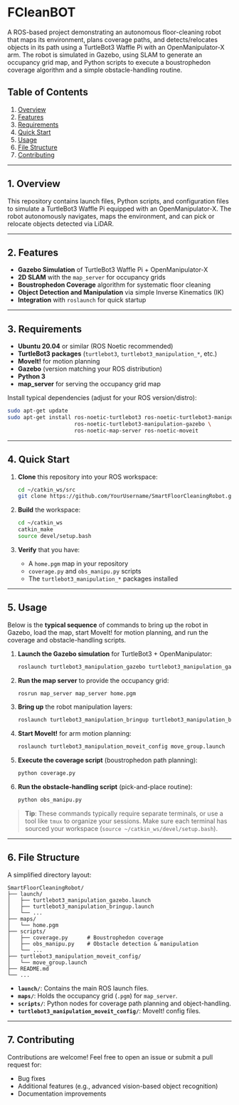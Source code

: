 # FCleanBOT

A ROS-based project demonstrating an autonomous floor-cleaning robot that maps its environment, plans coverage paths, and detects/relocates objects in its path using a TurtleBot3 Waffle Pi with an OpenManipulator-X arm. The robot is simulated in Gazebo, using SLAM to generate an occupancy grid map, and Python scripts to execute a boustrophedon coverage algorithm and a simple obstacle-handling routine.

## Table of Contents
1. [Overview](#overview)  
2. [Features](#features)  
3. [Requirements](#requirements)  
4. [Quick Start](#quick-start)  
5. [Usage](#usage)  
6. [File Structure](#file-structure)  
7. [Contributing](#contributing)  

---

## 1. Overview
This repository contains launch files, Python scripts, and configuration files to simulate a TurtleBot3 Waffle Pi equipped with an OpenManipulator-X. The robot autonomously navigates, maps the environment, and can pick or relocate objects detected via LiDAR.

---

## 2. Features
- **Gazebo Simulation** of TurtleBot3 Waffle Pi + OpenManipulator-X  
- **2D SLAM** with the `map_server` for occupancy grids  
- **Boustrophedon Coverage** algorithm for systematic floor cleaning  
- **Object Detection and Manipulation** via simple Inverse Kinematics (IK)  
- **Integration** with `roslaunch` for quick startup

---

## 3. Requirements
- **Ubuntu 20.04** or similar (ROS Noetic recommended)
- **TurtleBot3 packages** (`turtlebot3`, `turtlebot3_manipulation_*`, etc.)
- **MoveIt!** for motion planning
- **Gazebo** (version matching your ROS distribution)
- **Python 3**  
- **map_server** for serving the occupancy grid map

Install typical dependencies (adjust for your ROS version/distro):
```bash
sudo apt-get update
sudo apt-get install ros-noetic-turtlebot3 ros-noetic-turtlebot3-manipulation \
                     ros-noetic-turtlebot3-manipulation-gazebo \
                     ros-noetic-map-server ros-noetic-moveit
```

---

## 4. Quick Start

1. **Clone** this repository into your ROS workspace:
   ```bash
   cd ~/catkin_ws/src
   git clone https://github.com/YourUsername/SmartFloorCleaningRobot.git
   ```

2. **Build** the workspace:
   ```bash
   cd ~/catkin_ws
   catkin_make
   source devel/setup.bash
   ```

3. **Verify** that you have:
   - A `home.pgm` map in your repository  
   - `coverage.py` and `obs_manipu.py` scripts  
   - The `turtlebot3_manipulation_*` packages installed

---

## 5. Usage

Below is the **typical sequence** of commands to bring up the robot in Gazebo, load the map, start MoveIt! for motion planning, and run the coverage and obstacle-handling scripts.

1. **Launch the Gazebo simulation** for TurtleBot3 + OpenManipulator:
   ```bash
   roslaunch turtlebot3_manipulation_gazebo turtlebot3_manipulation_gazebo.launch
   ```
2. **Run the map server** to provide the occupancy grid:
   ```bash
   rosrun map_server map_server home.pgm
   ```
3. **Bring up** the robot manipulation layers:
   ```bash
   roslaunch turtlebot3_manipulation_bringup turtlebot3_manipulation_bringup.launch
   ```
4. **Start MoveIt!** for arm motion planning:
   ```bash
   roslaunch turtlebot3_manipulation_moveit_config move_group.launch
   ```
5. **Execute the coverage script** (boustrophedon path planning):
   ```bash
   python coverage.py
   ```
6. **Run the obstacle-handling script** (pick-and-place routine):
   ```bash
   python obs_manipu.py
   ```

> **Tip**: These commands typically require separate terminals, or use a tool like `tmux` to organize your sessions. Make sure each terminal has sourced your workspace (`source ~/catkin_ws/devel/setup.bash`).

---

## 6. File Structure

A simplified directory layout:

```
SmartFloorCleaningRobot/
├── launch/
│   ├── turtlebot3_manipulation_gazebo.launch
│   ├── turtlebot3_manipulation_bringup.launch
│   └── ...
├── maps/
│   └── home.pgm
├── scripts/
│   ├── coverage.py      # Boustrophedon coverage
│   ├── obs_manipu.py    # Obstacle detection & manipulation
│   └── ...
├── turtlebot3_manipulation_moveit_config/
│   └── move_group.launch
├── README.md
└── ...
```

- **`launch/`**: Contains the main ROS launch files.  
- **`maps/`**: Holds the occupancy grid (`.pgm`) for `map_server`.  
- **`scripts/`**: Python nodes for coverage path planning and object-handling.  
- **`turtlebot3_manipulation_moveit_config/`**: MoveIt! config files.

---

## 7. Contributing

Contributions are welcome! Feel free to open an issue or submit a pull request for:
- Bug fixes
- Additional features (e.g., advanced vision-based object recognition)
- Documentation improvements


```



